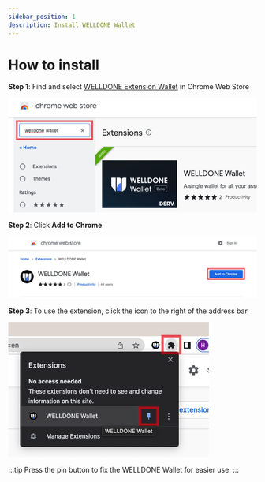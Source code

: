 ```yaml
---
sidebar_position: 1
description: Install WELLDONE Wallet
---
```


# How to install

**Step 1**: Find and select [WELLDONE Extension Wallet](https://chrome.google.com/webstore/detail/welldone-wallet/bmkakpenjmcpfhhjadflneinmhboecjf) in Chrome Web Store

![1_1](./img/1_1.png?raw=true '1_1')

**Step 2**: Click **Add to Chrome**

![1_2](./img/1_2.png?raw=true '1_2')

**Step 3**: To use the extension, click the icon to the right of the address bar.

![1_3](./img/1_3.png?raw=true '1_3')

:::tip
Press the pin button to fix the WELLDONE Wallet for easier use.
:::
